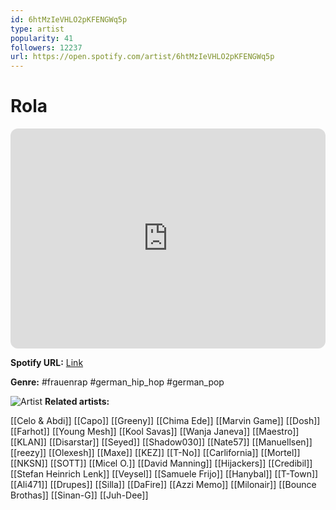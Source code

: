 ```yaml
---
id: 6htMzIeVHLO2pKFENGWq5p
type: artist
popularity: 41
followers: 12237
url: https://open.spotify.com/artist/6htMzIeVHLO2pKFENGWq5p
---
```

# Rola

<iframe style="border-radius:12px" src="https://open.spotify.com/embed/artist/6htMzIeVHLO2pKFENGWq5p" width="100%" height="352" frameBorder="0" allowfullscreen="" allow="autoplay; clipboard-write; encrypted-media; fullscreen; picture-in-picture" loading="lazy"></iframe>

**Spotify URL:** [Link](https://open.spotify.com/artist/6htMzIeVHLO2pKFENGWq5p)

**Genre:**  #frauenrap #german_hip_hop #german_pop

![Artist](https://i.scdn.co/image/ab6761610000e5eb5ad76e065b9a90331ed6de01)
**Related artists:**

[[Celo & Abdi]]
[[Capo]]
[[Greeny]]
[[Chima Ede]]
[[Marvin Game]]
[[Dosh]]
[[Farhot]]
[[Young Mesh]]
[[Kool Savas]]
[[Wanja Janeva]]
[[Maestro]]
[[KLAN]]
[[Disarstar]]
[[Seyed]]
[[Shadow030]]
[[Nate57]]
[[Manuellsen]]
[[reezy]]
[[Olexesh]]
[[Maxe]]
[[KEZ]]
[[T-No]]
[[Carlifornia]]
[[Mortel]]
[[NKSN]]
[[SOTT]]
[[Micel O.]]
[[David Manning]]
[[Hijackers]]
[[Credibil]]
[[Stefan Heinrich Lenk]]
[[Veysel]]
[[Samuele Frijo]]
[[Hanybal]]
[[T-Town]]
[[Ali471]]
[[Drupes]]
[[Silla]]
[[DaFire]]
[[Azzi Memo]]
[[Milonair]]
[[Bounce Brothas]]
[[Sinan-G]]
[[Juh-Dee]]
